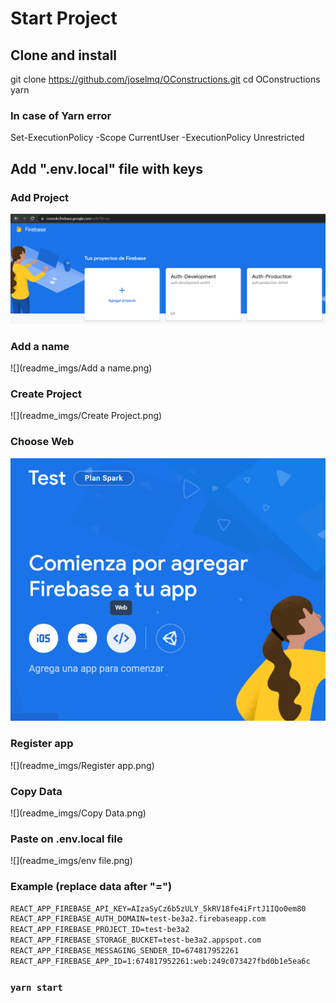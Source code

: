 # Start Project

## Clone and install

git clone https://github.com/joselmq/OConstructions.git
cd OConstructions
yarn

### In case of Yarn error
Set-ExecutionPolicy -Scope CurrentUser -ExecutionPolicy Unrestricted

## Add ".env.local" file with keys

### Add Project

![](readme_imgs/Add-Project.png)

### Add a name

![](readme_imgs/Add a name.png)

### Create Project

![](readme_imgs/Create Project.png)

### Choose Web

![](readme_imgs/Web.png)

### Register app

![](readme_imgs/Register app.png)

### Copy Data

![](readme_imgs/Copy Data.png)

### Paste on .env.local file

![](readme_imgs/env file.png)

### Example (replace data after "=")

``` txt
REACT_APP_FIREBASE_API_KEY=AIzaSyCz6b5zULY_5kRV18fe4iFrtJ1IQo0em80
REACT_APP_FIREBASE_AUTH_DOMAIN=test-be3a2.firebaseapp.com
REACT_APP_FIREBASE_PROJECT_ID=test-be3a2
REACT_APP_FIREBASE_STORAGE_BUCKET=test-be3a2.appspot.com
REACT_APP_FIREBASE_MESSAGING_SENDER_ID=674817952261
REACT_APP_FIREBASE_APP_ID=1:674817952261:web:249c073427fbd0b1e5ea6c
```


### `yarn start`